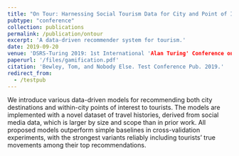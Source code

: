 ```yaml
---
title: "On Tour: Harnessing Social Tourism Data for City and Point of Interest Recommendation"
pubtype: "conference"
collection: publications
permalink: /publication/ontour
excerpt: 'A data-driven recommender system for tourism.'
date: 2019-09-20
venue: 'DSRS-Turing 2019: 1st International 'Alan Turing' Conference on Decision Support and Recommender Systems'
paperurl: '/files/gamification.pdf'
citation: 'Bewley, Tom, and Nobody Else. Test Conference Pub. 2019.'
redirect_from: 
  - /testpub
---
```

We introduce various data-driven models for recommending both city destinations and within-city points of interest to tourists. The models are implemented with a novel dataset of travel histories, derived from social media data, which is larger by size and scope than in prior work. All proposed models outperform simple baselines in cross-validation experiments, with the strongest variants reliably including tourists’ true movements among their top recommendations. 
